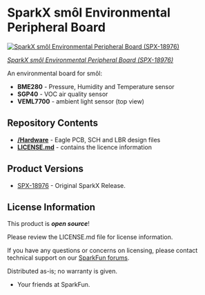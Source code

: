 # SparkX smôl Environmental Peripheral Board

[![SparkX smôl Environmental Peripheral Board (SPX-18976)]()](https://www.sparkfun.com/products/18976)

[*SparkX smôl Environmental Peripheral Board (SPX-18976)*](https://www.sparkfun.com/products/18976)

An environmental board for smôl:
- **BME280** - Pressure, Humidity and Temperature sensor
- **SGP40** - VOC air quality sensor
- **VEML7700** - ambient light sensor (top view)

## Repository Contents

- [**/Hardware**](./Hardware) - Eagle PCB, SCH and LBR design files
- [**LICENSE.md**](./LICENSE.md) - contains the licence information

## Product Versions

- [SPX-18976](https://www.sparkfun.com/products/18976) - Original SparkX Release.

## License Information

This product is _**open source**_!

Please review the LICENSE.md file for license information.

If you have any questions or concerns on licensing, please contact technical support on our [SparkFun forums](https://forum.sparkfun.com/viewforum.php?f=123).

Distributed as-is; no warranty is given.

- Your friends at SparkFun.
